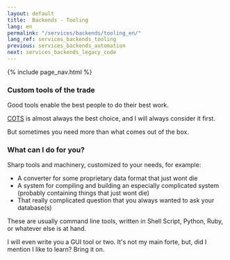 ```yaml
---
layout: default
title:  Backends - Tooling
lang: en
permalink: "/services/backends/tooling_en/"
lang_ref: services_backends_tooling
previous: services_backends_automation
next: services_backends_legacy_code
---
```

{% include page_nav.html %}

### Custom tools of the trade
Good tools enable the best people to do their best work.

[COTS](https://en.wikipedia.org/wiki/Commercial_off-the-shelf) is almost always the best choice, and I will always consider it first.

But sometimes you need more than what comes out of the box.

### What can I do for you?
Sharp tools and machinery, customized to your needs, for example:
- A converter for some proprietary data format that just wont die
- A system for compiling and building an especially complicated system (probably containing things that just wont die)
- That really complicated question that you always wanted to ask your database(s)

These are usually command line tools, written in Shell Script, Python, Ruby, or whatever else is at hand.

I will even write you a GUI tool or two. It's not my main forte, but, did I mention I like to learn? Bring it on.
